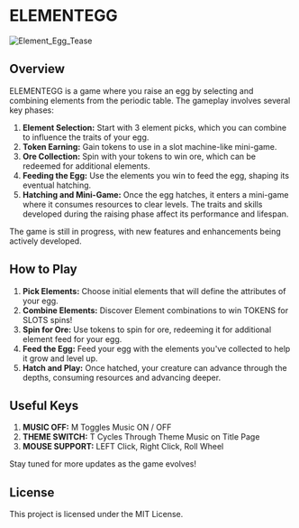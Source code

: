 # ELEMENTEGG

![Element_Egg_Tease](https://github.com/user-attachments/assets/d8f77e32-a34d-4706-9309-41a90410ec09)

## Overview

ELEMENTEGG is a game where you raise an egg by selecting and combining elements from the periodic table. The gameplay involves several key phases:

1. **Element Selection:** Start with 3 element picks, which you can combine to influence the traits of your egg.
2. **Token Earning:** Gain tokens to use in a slot machine-like mini-game.
3. **Ore Collection:** Spin with your tokens to win ore, which can be redeemed for additional elements.
4. **Feeding the Egg:** Use the elements you win to feed the egg, shaping its eventual hatching.
5. **Hatching and Mini-Game:** Once the egg hatches, it enters a mini-game where it consumes resources to clear levels. The traits and skills developed during the raising phase affect its performance and lifespan.

The game is still in progress, with new features and enhancements being actively developed.

## How to Play

1. **Pick Elements:** Choose initial elements that will define the attributes of your egg.
2. **Combine Elements:** Discover Element combinations to win TOKENS for SLOTS spins!
3. **Spin for Ore:** Use tokens to spin for ore, redeeming it for additional element feed for your egg.
4. **Feed the Egg:** Feed your egg with the elements you've collected to help it grow and level up.
5. **Hatch and Play:** Once hatched, your creature can advance through the depths, consuming resources and advancing deeper.

## Useful Keys

1. **MUSIC OFF:** M Toggles Music ON / OFF
2. **THEME SWITCH:** T Cycles Through Theme Music on Title Page
3. **MOUSE SUPPORT:** LEFT Click, Right Click, Roll Wheel

Stay tuned for more updates as the game evolves!

## License

This project is licensed under the MIT License.
